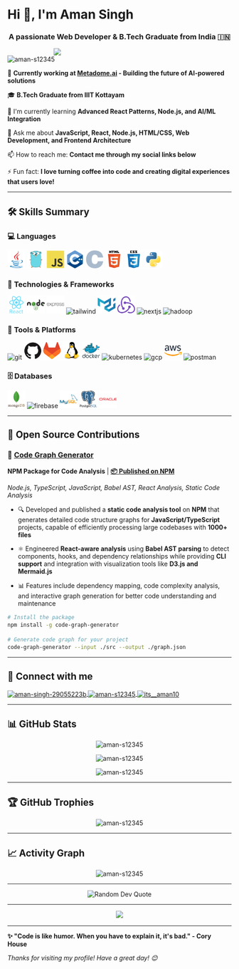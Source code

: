 # Hi 👋, I'm Aman Singh

<h3 align="center">A passionate Web Developer & B.Tech Graduate from India 🇮🇳</h3>

<img align="right" width="400" src="https://media.giphy.com/media/L1R1tvI9svkIWwpVYr/giphy.gif">




<p align="left"> <img src="https://komarev.com/ghpvc/?username=aman-s12345&label=Profile%20views&color=0e75b6&style=flat" alt="aman-s12345" /> </p>

🌟 **Currently working at [Metadome.ai](https://metadome.ai) - Building the future of AI-powered solutions**

🎓 **B.Tech Graduate from IIIT Kottayam**

🌱 I'm currently learning **Advanced React Patterns, Node.js, and AI/ML Integration**

💬 Ask me about **JavaScript, React, Node.js, HTML/CSS, Web Development, and Frontend Architecture**

📫 How to reach me: **Contact me through my social links below**

⚡ Fun fact: **I love turning coffee into code and creating digital experiences that users love!**

---

## 🛠️ Skills Summary

### 💻 **Languages**
<p align="left">
<img src="https://raw.githubusercontent.com/devicons/devicon/master/icons/java/java-original.svg" alt="java" width="40" height="40"/>
<img src="https://raw.githubusercontent.com/devicons/devicon/master/icons/go/go-original.svg" alt="golang" width="40" height="40"/>
<img src="https://raw.githubusercontent.com/devicons/devicon/master/icons/javascript/javascript-original.svg" alt="javascript" width="40" height="40"/>
<img src="https://raw.githubusercontent.com/devicons/devicon/master/icons/cplusplus/cplusplus-original.svg" alt="cplusplus" width="40" height="40"/>
<img src="https://raw.githubusercontent.com/devicons/devicon/master/icons/c/c-original.svg" alt="c" width="40" height="40"/>
<img src="https://raw.githubusercontent.com/devicons/devicon/master/icons/html5/html5-original-wordmark.svg" alt="html5" width="40" height="40"/>
<img src="https://raw.githubusercontent.com/devicons/devicon/master/icons/css3/css3-original-wordmark.svg" alt="css3" width="40" height="40"/>
<img src="https://raw.githubusercontent.com/devicons/devicon/master/icons/python/python-original.svg" alt="python" width="40" height="40"/>
</p>

### 🚀 **Technologies & Frameworks**
<p align="left">
<img src="https://raw.githubusercontent.com/devicons/devicon/master/icons/react/react-original-wordmark.svg" alt="react" width="40" height="40"/>
<img src="https://raw.githubusercontent.com/devicons/devicon/master/icons/nodejs/nodejs-original-wordmark.svg" alt="nodejs" width="40" height="40"/>
<img src="https://raw.githubusercontent.com/devicons/devicon/master/icons/express/express-original-wordmark.svg" alt="express" width="40" height="40"/>
<img src="https://www.vectorlogo.zone/logos/tailwindcss/tailwindcss-icon.svg" alt="tailwind" width="40" height="40"/>
<img src="https://raw.githubusercontent.com/devicons/devicon/master/icons/materialui/materialui-original.svg" alt="materialui" width="40" height="40"/>
<img src="https://raw.githubusercontent.com/devicons/devicon/master/icons/redux/redux-original.svg" alt="redux" width="40" height="40"/>
<img src="https://cdn.worldvectorlogo.com/logos/nextjs-2.svg" alt="nextjs" width="40" height="40"/>
<img src="https://www.vectorlogo.zone/logos/apache_hadoop/apache_hadoop-icon.svg" alt="hadoop" width="40" height="40"/>
</p>

### 🔧 **Tools & Platforms**
<p align="left">
<img src="https://www.vectorlogo.zone/logos/git-scm/git-scm-icon.svg" alt="git" width="40" height="40"/>
<img src="https://raw.githubusercontent.com/devicons/devicon/master/icons/github/github-original.svg" alt="github" width="40" height="40"/>
<img src="https://raw.githubusercontent.com/devicons/devicon/master/icons/gitlab/gitlab-original.svg" alt="gitlab" width="40" height="40"/>
<img src="https://raw.githubusercontent.com/devicons/devicon/master/icons/linux/linux-original.svg" alt="linux" width="40" height="40"/>
<img src="https://raw.githubusercontent.com/devicons/devicon/master/icons/docker/docker-original-wordmark.svg" alt="docker" width="40" height="40"/>
<img src="https://www.vectorlogo.zone/logos/kubernetes/kubernetes-icon.svg" alt="kubernetes" width="40" height="40"/>
<img src="https://www.vectorlogo.zone/logos/google_cloud/google_cloud-icon.svg" alt="gcp" width="40" height="40"/>
<img src="https://raw.githubusercontent.com/devicons/devicon/master/icons/amazonwebservices/amazonwebservices-original-wordmark.svg" alt="aws" width="40" height="40"/>
<img src="https://www.vectorlogo.zone/logos/getpostman/getpostman-icon.svg" alt="postman" width="40" height="40"/>
</p>

### 🗄️ **Databases**
<p align="left">
<img src="https://raw.githubusercontent.com/devicons/devicon/master/icons/mongodb/mongodb-original-wordmark.svg" alt="mongodb" width="40" height="40"/>
<img src="https://www.vectorlogo.zone/logos/firebase/firebase-icon.svg" alt="firebase" width="40" height="40"/>
<img src="https://raw.githubusercontent.com/devicons/devicon/master/icons/mysql/mysql-original-wordmark.svg" alt="mysql" width="40" height="40"/>
<img src="https://raw.githubusercontent.com/devicons/devicon/master/icons/postgresql/postgresql-original-wordmark.svg" alt="postgresql" width="40" height="40"/>
<img src="https://raw.githubusercontent.com/devicons/devicon/master/icons/oracle/oracle-original.svg" alt="oracle" width="40" height="40"/>
</p>

---

## 🌟 Open Source Contributions

### 🔗 [Code Graph Generator](https://github.com/Aman-s12345/code-graph-generator) 
**NPM Package for Code Analysis** | **[📦 Published on NPM](https://www.npmjs.com/package/code-graph-generator)**

*Node.js, TypeScript, JavaScript, Babel AST, React Analysis, Static Code Analysis*

- 🔍 Developed and published a **static code analysis tool** on **NPM** that generates detailed code structure graphs for **JavaScript/TypeScript** projects, capable of efficiently processing large codebases with **1000+ files**

- ⚛️ Engineered **React-aware analysis** using **Babel AST parsing** to detect components, hooks, and dependency relationships while providing **CLI support** and integration with visualization tools like **D3.js and Mermaid.js**

- 📊 Features include dependency mapping, code complexity analysis, and interactive graph generation for better code understanding and maintenance

```bash
# Install the package
npm install -g code-graph-generator

# Generate code graph for your project
code-graph-generator --input ./src --output ./graph.json
```

---

## 🤝 Connect with me

<p align="left">
<a href="https://www.linkedin.com/in/aman-singh-29055223b/" target="blank">
<img align="center" src="https://raw.githubusercontent.com/rahuldkjain/github-profile-readme-generator/master/src/images/icons/Social/linked-in-alt.svg" alt="aman-singh-29055223b" height="30" width="40" />
</a>
<a href="https://github.com/Aman-s12345/" target="blank">
<img align="center" src="https://raw.githubusercontent.com/rahuldkjain/github-profile-readme-generator/master/src/images/icons/Social/github.svg" alt="aman-s12345" height="30" width="40" />
</a>
<a href="https://www.instagram.com/its__aman10/" target="blank">
<img align="center" src="https://raw.githubusercontent.com/rahuldkjain/github-profile-readme-generator/master/src/images/icons/Social/instagram.svg" alt="its__aman10" height="30" width="40" />
</a>
</p>

---

## 📊 GitHub Stats

<p align="center">
<img src="https://github-readme-stats.vercel.app/api/top-langs?username=aman-s12345&show_icons=true&locale=en&layout=compact&theme=radical" alt="aman-s12345" />
</p>

<p align="center">
<img src="https://github-readme-stats.vercel.app/api?username=aman-s12345&show_icons=true&locale=en&theme=radical" alt="aman-s12345" />
</p>

<p align="center">
<img src="https://github-readme-streak-stats.herokuapp.com/?user=aman-s12345&theme=radical" alt="aman-s12345" />
</p>

---

## 🏆 GitHub Trophies

<p align="center">
<img src="https://github-profile-trophy.vercel.app/?username=aman-s12345&theme=radical&no-frame=false&no-bg=false&margin-w=4" alt="aman-s12345" />
</p>

---

## 📈 Activity Graph

<p align="center">
<img src="https://github-readme-activity-graph.vercel.app/graph?username=aman-s12345&theme=react-dark&hide_border=true" alt="aman-s12345" />
</p>

---

<p align="center">
<img src="https://quotes-github-readme.vercel.app/api?type=horizontal&theme=radical" alt="Random Dev Quote" />
</p>

---

<p align="center">
  <img src="https://capsule-render.vercel.app/api?type=waving&color=gradient&height=60&section=footer"/>
</p>

---

**✨ "Code is like humor. When you have to explain it, it's bad." - Cory House**

*Thanks for visiting my profile! Have a great day! 😊*
